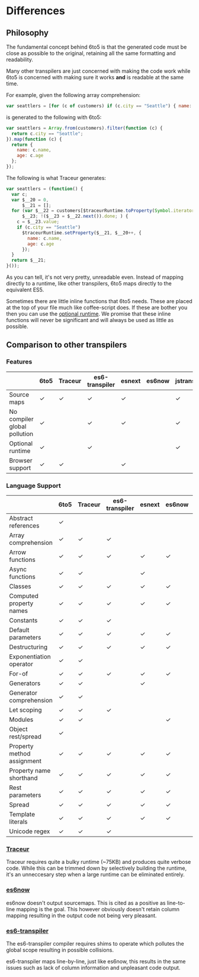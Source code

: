 # Differences

## Philosophy

The fundamental concept behind 6to5 is that the generated code must be close as
possible to the original, retaining all the same formatting and readability.

Many other transpilers are just concerned with making the code work while 6to5
is concerned with making sure it works **and** is readable at the same time.

For example, given the following array comprehension:

```javascript
var seattlers = [for (c of customers) if (c.city == "Seattle") { name: c.name, age: c.age }];
```

is generated to the following with 6to5:

```javascript
var seattlers = Array.from(customers).filter(function (c) {
  return c.city == "Seattle";
}).map(function (c) {
  return {
    name: c.name,
    age: c.age
  };
});
```

The following is what Traceur generates:

```javascript
var seattlers = (function() {
  var c;
  var $__20 = 0,
      $__21 = [];
  for (var $__22 = customers[$traceurRuntime.toProperty(Symbol.iterator)](),
      $__23; !($__23 = $__22.next()).done; ) {
    c = $__23.value;
    if (c.city == "Seattle")
      $traceurRuntime.setProperty($__21, $__20++, {
        name: c.name,
        age: c.age
      });
  }
  return $__21;
}());
```

As you can tell, it's not very pretty, unreadable even. Instead of mapping
directly to a runtime, like other transpilers, 6to5 maps directly to the
equivalent ES5.

Sometimes there are little inline functions that 6to5 needs. These are
placed at the top of your file much like coffee-script does. If these
are bother you then you can use the [optional runtime](optional-runtime.md).
We promise that these inline functions will never be significant and will
always be used as little as possible.

## Comparison to other transpilers

### Features

|                              | 6to5 | Traceur | es6-transpiler | esnext | es6now | jstransform |
| ---------------------------- | ---- | ------- | -------------- | ------ | ------ | ----------- |
| Source maps                  | ✓    | ✓       | ✓              | ✓      |        | ✓           |
| No compiler global pollution | ✓    |         | ✓              | ✓      |        | ✓           |
| Optional runtime             | ✓    |         | ✓              |        |        | ✓           |
| Browser support              | ✓    | ✓       |                | ✓      |        |             |

### Language Support

|                              | 6to5  | Traceur | es6-transpiler | esnext | es6now | jstransform |
| ---------------------------- | ----- | ------- | -------------- | ------ | ------ | ----------- |
| Abstract references          | ✓     |         |                |        |        |             |
| Array comprehension          | ✓     | ✓       | ✓              |        |        |             |
| Arrow functions              | ✓     | ✓       | ✓              | ✓      | ✓      | ✓           |
| Async functions              | ✓     | ✓       |                | ✓      |        |             |
| Classes                      | ✓     | ✓       | ✓              | ✓      | ✓      | ✓           |
| Computed property names      | ✓     | ✓       | ✓              | ✓      | ✓      |             |
| Constants                    | ✓     | ✓       | ✓              |        |        |             |
| Default parameters           | ✓     | ✓       | ✓              | ✓      | ✓      |             |
| Destructuring                | ✓     | ✓       | ✓              | ✓      | ✓      | ✓           |
| Exponentiation operator      | ✓     | ✓       |                |        |        |             |
| For-of                       | ✓     | ✓       | ✓              | ✓      | ✓      |             |
| Generators                   | ✓     | ✓       |                | ✓      |        |             |
| Generator comprehension      | ✓     | ✓       |                |        |        |             |
| Let scoping                  | ✓     | ✓       | ✓              |        |        |             |
| Modules                      | ✓     | ✓       |                |        | ✓      |             |
| Object rest/spread           | ✓     |         |                |        |        | ✓           |
| Property method assignment   | ✓     | ✓       | ✓              | ✓      | ✓      | ✓           |
| Property name shorthand      | ✓     | ✓       | ✓              | ✓      | ✓      | ✓           |
| Rest parameters              | ✓     | ✓       | ✓              | ✓      | ✓      | ✓           |
| Spread                       | ✓     | ✓       | ✓              | ✓      | ✓      |             |
| Template literals            | ✓     | ✓       | ✓              | ✓      | ✓      | ✓           |
| Unicode regex                | ✓     | ✓       | ✓              |        |        |             |

### [Traceur](https://github.com/google/traceur-compiler)

Traceur requires quite a bulky runtime (~75KB) and produces quite verbose code.
While this can be trimmed down by selectively building the runtime, it's an
unneccesary step when a large runtime can be eliminated entirely.

### [es6now](https://github.com/zenparsing/es6now)

es6now doesn't output sourcemaps. This is cited as a positive as line-to-line
mapping is the goal. This however obviously doesn't retain column mapping
resulting in the output code not being very pleasant.

### [es6-transpiler](https://github.com/termi/es6-transpiler)

The es6-transpiler compiler requires shims to operate which pollutes the global
scope resulting in possible collisions.

es6-transpiler maps line-by-line, just like es6now, this results in the same
issues such as lack of column information and unpleasant code output.
